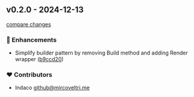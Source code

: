 ## v0.2.0 - 2024-12-13

[compare changes](https://github.com/indaco/templheroicons/compare/v0.1.0...v0.2.0)

### 🚀 Enhancements

- Simplify builder pattern by removing Build method and adding Render wrapper ([b9ccd20](https://github.com/indaco/templheroicons/commit/b9ccd20))

### ❤️ Contributors

- Indaco <github@mircoveltri.me>
